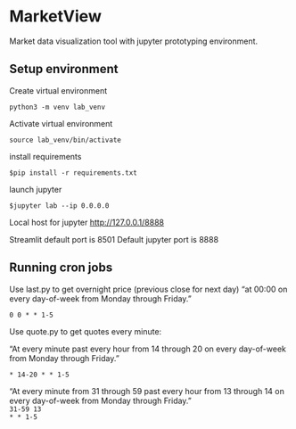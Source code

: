 # MarketView
Market data visualization tool with jupyter prototyping environment.

## Setup environment 



Create virtual environment
<br>

<code>python3 -m venv lab_venv</code>
<br>

Activate virtual environment

<code>source lab_venv/bin/activate</code>
<br>

install requirements

<code>$pip install -r requirements.txt</code>
<br>

launch jupyter

<code>$jupyter lab --ip 0.0.0.0</code>
<br>

Local host for jupyter http://127.0.0.1/8888
<br>

Streamlit default port is 8501
Default jupyter port is 8888


## Running cron jobs

Use last.py to get overnight price (previous close for next day) “at 00:00 on every day-of-week from Monday through Friday.”

<code>0 0 * * 1-5</code>

Use quote.py to get quotes every minute: <br>

“At every minute past every hour from 14 through 20 on every day-of-week from Monday through Friday.”

<code>* 14-20 * * 1-5</code>

“At every minute from 31 through 59 past every hour from 13 through 14 on every day-of-week from Monday through Friday.” <br>
<code>31-59 13 * * 1-5</code>